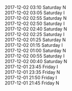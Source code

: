 2017-12-02 03:10 Saturday  N  
2017-12-02 03:05 Saturday  I  
2017-12-02 02:55 Saturday  N  
2017-12-02 02:50 Saturday  I  
2017-12-02 02:40 Saturday  N  
2017-12-02 02:25 Saturday  I  
2017-12-02 01:25 Saturday  N  
2017-12-02 01:15 Saturday  I  
2017-12-02 01:00 Saturday  N  
2017-12-02 00:55 Saturday  I  
2017-12-02 00:40 Saturday  N  
2017-12-01 23:45 Friday  I  
2017-12-01 23:35 Friday  N  
2017-12-01 21:50 Friday  I  
2017-12-01 21:45 Friday  N  

